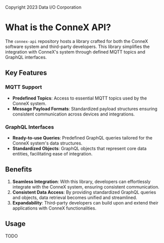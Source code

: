Copyright 2023 Data I/O Corporation

# What is the ConneX API?

The `connex-api` repository hosts a library crafted for both the ConneX software system and third-party developers. This library simplifies the integration with ConneX's system through defined MQTT topics and GraphQL interfaces.

## Key Features

### MQTT Support
- **Predefined Topics**: Access to essential MQTT topics used by the ConneX system.
- **Message Payload Formats**: Standardized payload structures ensuring consistent communication across devices and integrations.

### GraphQL Interfaces
- **Ready-to-use Queries**: Predefined GraphQL queries tailored for the ConneX system's data structures.
- **Standardized Objects**: GraphQL objects that represent core data entities, facilitating ease of integration.

## Benefits

1. **Seamless Integration**: With this library, developers can effortlessly integrate with the ConneX system, ensuring consistent communication.
2. **Consistent Data Access**: By providing standardized GraphQL queries and objects, data retrieval becomes unified and streamlined.
3. **Expandability**: Third-party developers can build upon and extend their applications with ConneX functionalities.

## Usage

TODO